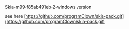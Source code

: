 Skia-m99-f85ab491eb-2-windows version

see here [https://github.com/programClown/skia-pack.git](https://github.com/programClown/skia-pack.git)
